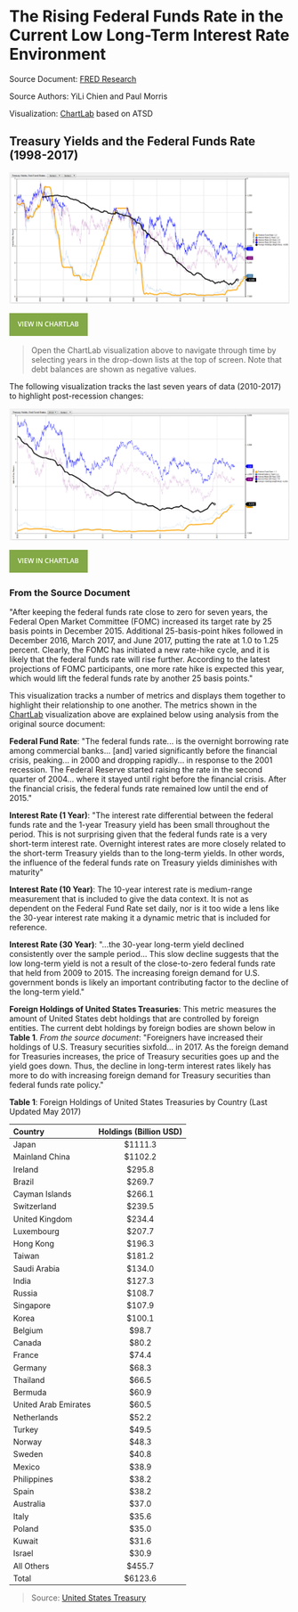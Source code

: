 # The Rising Federal Funds Rate in the Current Low Long-Term Interest Rate Environment

Source Document: [FRED Research](https://research.stlouisfed.org/publications/economic-synopses/2017/06/30/the-rising-federal-funds-rate-in-the-current-low-long-term-interest-rate-environment/)

Source Authors: YiLi Chien and Paul Morris

Visualization: [ChartLab](https://apps.axibase.com/chartlab) based on ATSD

## Treasury Yields and the Federal Funds Rate (1998-2017)

![](./images/fedf-03.png)

[![View in ChartLab](./images/button.png)](https://apps.axibase.com/chartlab/9183d77b/8/#fullscreen)

> Open the ChartLab visualization above to navigate through time by selecting years in the drop-down lists at the top of screen. Note that debt balances are shown as negative values.

The following visualization tracks the last seven years of data (2010-2017) to highlight post-recession changes:

![](./images/fedf-02.png)

[![View in ChartLab](./images/button.png)](https://apps.axibase.com/chartlab/9183d77b/9/#fullscreen)

### From the Source Document

"After keeping the federal funds rate close to zero for seven years, the Federal Open Market Committee (FOMC) increased
its target rate by 25 basis points in December 2015. Additional 25-basis-point hikes followed in December 2016, March 2017,
and June 2017, putting the rate at 1.0 to 1.25 percent. Clearly, the FOMC has initiated a new rate-hike cycle, and it is
likely that the federal funds rate will rise further. According to the latest projections of FOMC participants, one more
rate hike is expected this year, which would lift the federal funds rate by another 25 basis points."

This visualization tracks a number of metrics and displays them together to highlight their relationship to one another.
The metrics shown in the [ChartLab](https://apps.axibase.com/chartlab) visualization above are explained below using analysis from
the original source document:

**Federal Fund Rate**: "The federal funds rate... is the overnight borrowing rate among commercial banks... [and] varied significantly
before the financial crisis, peaking... in 2000 and dropping rapidly... in response to the 2001 recession. The Federal Reserve
started raising the rate in the second quarter of 2004... where it stayed until right before the financial crisis.
After the financial crisis, the federal funds rate remained low until the end of 2015."

**Interest Rate (1 Year)**: "The interest rate differential between the federal funds rate and the 1-year Treasury yield has
been small throughout the period. This is not surprising given that the federal funds rate is a very short-term interest rate.
Overnight interest rates are more closely related to the short-term Treasury yields than to the long-term yields.
In other words, the influence of the federal funds rate on Treasury yields diminishes with maturity"

**Interest Rate (10 Year)**: The 10-year interest rate is medium-range measurement that is included to give the data context.
It is not as dependent on the Federal Fund Rate set daily, nor is it too wide a lens like the 30-year interest rate making
it a dynamic metric that is included for reference.

**Interest Rate (30 Year)**: "...the 30-year long-term yield declined consistently over the sample period... This slow
decline suggests that the low long-term yield is not a result of the close-to-zero federal funds rate that held from 2009 to 2015.
The increasing foreign demand for U.S. government bonds is likely an important contributing factor to the decline of the
long-term yield."

**Foreign Holdings of United States Treasuries**: This metric measures the amount of United States debt holdings that are
controlled by foreign entities. The current debt holdings by foreign bodies are shown below in **Table 1**. _From the source
document_: "Foreigners have increased their holdings of U.S. Treasury securities sixfold... in 2017. As the foreign demand
for Treasuries increases, the price of Treasury securities goes up and the yield goes down. Thus, the decline in long-term
interest rates likely has more to do with increasing foreign demand for Treasury securities than federal funds rate policy."

**Table 1**: Foreign Holdings of United States Treasuries by Country (Last Updated May 2017)

| Country | Holdings (Billion USD)|
|:-------|:---------------------:|
| Japan | $1111.3 |
| Mainland China | $1102.2 |
| Ireland | $295.8 |
| Brazil | $269.7 |
| Cayman Islands | $266.1 |
| Switzerland | $239.5 |
| United Kingdom | $234.4 |
| Luxembourg | $207.7 |
| Hong Kong | $196.3 |
| Taiwan | $181.2 |
| Saudi Arabia | $134.0 |
| India | $127.3 |
| Russia | $108.7 |
| Singapore| $107.9 |
| Korea | $100.1 |
| Belgium | $98.7 |
| Canada | $80.2 |
| France | $74.4 |
| Germany | $68.3 |
| Thailand | $66.5 |
| Bermuda | $60.9 |
| United Arab Emirates | $60.5 |
| Netherlands | $52.2 |
| Turkey | $49.5 |
| Norway | $48.3 |
| Sweden | $40.8 |
| Mexico | $38.9 |
| Philippines | $38.2 |
| Spain | $38.2 |
| Australia | $37.0 |
| Italy | $35.6 |
| Poland | $35.0 |
| Kuwait | $31.6|
| Israel | $30.9 |
| All Others | $455.7 |
| Total | $6123.6 |

> Source: [United States Treasury](http://ticdata.treasury.gov/Publish/mfh.txt)